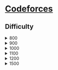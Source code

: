 # [Codeforces](https://codeforces.com/)
## Difficulty
<details>
<summary>800</summary>

| ith | Rust Code | Problem Link | Tags |
| --- | --------- | ------------ | ---- |
| 1 | [anton_and_danik.rs](src/archive/800/anton_and_danik.rs) | https://codeforces.com/problemset/problem/734/A | `implementation`, `strings`, `*800` |
| 2 | [bear_and_big_brother.rs](src/archive/800/bear_and_big_brother.rs) | https://codeforces.com/problemset/problem/791/A | `implementation`, `*800` |
| 3 | [beautiful_matrix.rs](src/archive/800/beautiful_matrix.rs) | https://codeforces.com/problemset/problem/263/A | `implementation`, `*800` |
| 4 | [beautiful_year.rs](src/archive/800/beautiful_year.rs) | https://codeforces.com/problemset/problem/271/A | `brute force`, `*800` |
| 5 | [bit++.rs](src/archive/800/bit++.rs) | https://codeforces.com/problemset/problem/282/A | `implementation`, `*800` |
| 6 | [boy_or_girl.rs](src/archive/800/boy_or_girl.rs) | https://codeforces.com/problemset/problem/236/A | `brute force`, `implementation`, `strings`, `*800` |
| 7 | [domino_piling.rs](src/archive/800/domino_piling.rs) | https://codeforces.com/problemset/problem/50/A | `greedy`, `math`, `*800` |
| 8 | [elephant.rs](src/archive/800/elephant.rs) | https://codeforces.com/problemset/problem/617/A | `math`, `*800` |
| 9 | [helpful_maths.rs](src/archive/800/helpful_maths.rs) | https://codeforces.com/problemset/problem/339/A | `greedy`, `implementation`, `sortings`, `strings`, `*800` |
| 10 | [nearly_lucky_number.rs](src/archive/800/nearly_lucky_number.rs) | https://codeforces.com/problemset/problem/110/A | `implementation`, `*800` |
| 11 | [next_round.rs](src/archive/800/next_round.rs) | https://codeforces.com/problemset/problem/158/A | `*special problem`, `implementation`, `*800` |
| 12 | [petya_and_strings.rs](src/archive/800/petya_and_strings.rs) | https://codeforces.com/problemset/problem/112/A | `implementation`, `strings`, `*800` |
| 13 | [queue_at_the_school.rs](src/archive/800/queue_at_the_school.rs) | https://codeforces.com/problemset/problem/266/B | `constructive algorithms`, `graph matchings`, `implementation`, `shortest paths`, `*800` |
| 14 | [soldier_and_bananas.rs](src/archive/800/soldier_and_bananas.rs) | https://codeforces.com/problemset/problem/546/A | `brute force`, `implementation`, `math`, `*800` |
| 15 | [stones_on_the_table.rs](src/archive/800/stones_on_the_table.rs) | https://codeforces.com/problemset/problem/266/A | `implementation`, `*800` |
| 16 | [team.rs](src/archive/800/team.rs) | https://codeforces.com/problemset/problem/231/A | `brute force`, `greedy`, `*800` |
| 17 | [tram.rs](src/archive/800/tram.rs) | https://codeforces.com/problemset/problem/116/A | `implementation`, `*800` |
| 18 | [translation.rs](src/archive/800/translation.rs) | https://codeforces.com/problemset/problem/41/A | `implementation`, `strings`, `*800` |
| 19 | [watermelon.rs](src/archive/800/watermelon.rs) | https://codeforces.com/problemset/problem/4/A | `brute force`, `math`, `*800` |
| 20 | [way_too_long_words.rs](src/archive/800/way_too_long_words.rs) | https://codeforces.com/problemset/problem/71/A | `strings`, `*800` |
| 21 | [word.rs](src/archive/800/word.rs) | https://codeforces.com/problemset/problem/59/A | `implementation`, `strings`, `*800` |
| 22 | [word_capitalization.rs](src/archive/800/word_capitalization.rs) | https://codeforces.com/problemset/problem/281/A | `implementation`, `strings`, `*800` |
| 23 | [wrong_subtraction.rs](src/archive/800/wrong_subtraction.rs) | https://codeforces.com/problemset/problem/977/A | `implementation`, `*800` |

</details>


<details>
<summary>900</summary>

| ith | Rust Code | Problem Link | Tags |
| --- | --------- | ------------ | ---- |
| 1 | [business_trip.rs](src/archive/900/business_trip.rs) | https://codeforces.com/problemset/problem/149/A | `greedy`, `implementation`, `sortings`, `*900` |
| 2 | [candies.rs](src/archive/900/candies.rs) | https://codeforces.com/problemset/problem/1343/A | `brute force`, `math`, `*900` |
| 3 | [case_of_the_zeros_and_ones.rs](src/archive/900/case_of_the_zeros_and_ones.rs) | https://codeforces.com/problemset/problem/556/A | `greedy`, `*900` |
| 4 | [construct_the_string.rs](src/archive/900/construct_the_string.rs) | https://codeforces.com/problemset/problem/1335/B | `constructive algorithms`, `*900` |
| 5 | [dubstep.rs](src/archive/900/dubstep.rs) | https://codeforces.com/problemset/problem/208/A | `strings`, `*900` |
| 6 | [even_odds.rs](src/archive/900/even_odds.rs) | https://codeforces.com/problemset/problem/318/A | `math`, `*900` |
| 7 | [filling_diamonds.rs](src/archive/900/filling_diamonds.rs) | https://codeforces.com/problemset/problem/1339/A | `brute force`, `dp`, `implementation`, `math`, `*900` |
| 8 | [football.rs](src/archive/900/football.rs) | https://codeforces.com/problemset/problem/96/A | `implementation`, `strings`, `*900` |
| 9 | [game_with_sticks.rs](src/archive/900/game_with_sticks.rs) | https://codeforces.com/problemset/problem/451/A | `implementation`, `*900` |
| 10 | [gravity_flip.rs](src/archive/900/gravity_flip.rs) | https://codeforces.com/problemset/problem/405/A | `greedy`, `implementation`, `sortings`, `*900` |
| 11 | [hq9+.rs](src/archive/900/hq9+.rs) | https://codeforces.com/problemset/problem/133/A | `implementation`, `*900` |
| 12 | [ilya_and_bank_account.rs](src/archive/900/ilya_and_bank_account.rs) | https://codeforces.com/problemset/problem/313/A | `implementation`, `number theory`, `*900` |
| 13 | [kana_and_dragon_quest_game.rs](src/archive/900/kana_and_dragon_quest_game.rs) | https://codeforces.com/problemset/problem/1337/B | `greedy`, `implementation`, `math`, `*900` |
| 14 | [kefa_and_first_steps.rs](src/archive/900/kefa_and_first_steps.rs) | https://codeforces.com/problemset/problem/580/A | `brute force`, `dp`, `implementation`, `*900` |
| 15 | [keyboard.rs](src/archive/900/keyboard.rs) | https://codeforces.com/problemset/problem/474/A | `implementation`, `*900` |
| 16 | [multiply_by_2_divide_by_6.rs](src/archive/900/multiply_by_2_divide_by_6.rs) | https://codeforces.com/problemset/problem/1374/B | `math`, `*900` |
| 17 | [nastya_and_rice.rs](src/archive/900/nastya_and_rice.rs) | https://codeforces.com/problemset/problem/1341/A | `math`, `*900` |
| 18 | [new_years_number.rs](src/archive/900/new_years_number.rs) | https://codeforces.com/problemset/problem/1475/B | `brute force`, `dp`, `math`, `*900` |
| 19 | [odd_divisor.rs](src/archive/900/odd_divisor.rs) | https://codeforces.com/problemset/problem/1475/A | `math`, `number theory`, `*900` |
| 20 | [puzzles.rs](src/archive/900/puzzles.rs) | https://codeforces.com/problemset/problem/337/A | `greedy`, `*900` |
| 21 | [sale.rs](src/archive/900/sale.rs) | https://codeforces.com/problemset/problem/34/B | `greedy`, `sortings`, `*900` |
| 22 | [twins.rs](src/archive/900/twins.rs) | https://codeforces.com/problemset/problem/160/A | `greedy`, `sortings`, `*900` |
| 23 | [vasya_and_socks.rs](src/archive/900/vasya_and_socks.rs) | https://codeforces.com/problemset/problem/460/A | `brute force`, `implementation`, `math`, `*900` |

</details>


<details>
<summary>1000</summary>

| ith | Rust Code | Problem Link | Tags |
| --- | --------- | ------------ | ---- |
| 1 | [arpas_hard_exam_and_mehrdads_naive_cheat.rs](src/archive/1000/arpas_hard_exam_and_mehrdads_naive_cheat.rs) | https://codeforces.com/problemset/problem/742/A | `implementation`, `math`, `number theory`, `*1000` |
| 2 | [board_moves.rs](src/archive/1000/board_moves.rs) | https://codeforces.com/problemset/problem/1353/C | `math`, `*1000` |
| 3 | [caps_lock.rs](src/archive/1000/caps_lock.rs) | https://codeforces.com/problemset/problem/131/A | `implementation`, `strings`, `*1000` |
| 4 | [chat_room.rs](src/archive/1000/chat_room.rs) | https://codeforces.com/problemset/problem/58/A | `greedy`, `strings`, `*1000` |
| 5 | [dragons.rs](src/archive/1000/dragons.rs) | https://codeforces.com/problemset/problem/230/A | `greedy`, `sortings`, `*1000` |
| 6 | [dreamoon_and_stairs.rs](src/archive/1000/dreamoon_and_stairs.rs) | https://codeforces.com/problemset/problem/476/A | `implementation`, `math`, `*1000` |
| 7 | [expression.rs](src/archive/1000/expression.rs) | https://codeforces.com/problemset/problem/479/A | `brute force`, `math`, `*1000` |
| 8 | [football.rs](src/archive/1000/football.rs) | https://codeforces.com/problemset/problem/43/A | `strings`, `*1000` |
| 9 | [lecture.rs](src/archive/1000/lecture.rs) | https://codeforces.com/problemset/problem/499/B | `implementation`, `strings`, `*1000` |
| 10 | [lucky_division.rs](src/archive/1000/lucky_division.rs) | https://codeforces.com/problemset/problem/122/A | `brute force`, `number theory`, `*1000` |
| 11 | [move_brackets.rs](src/archive/1000/move_brackets.rs) | https://codeforces.com/problemset/problem/1374/C | `greedy`, `strings`, `*1000` |
| 12 | [multiplication_table.rs](src/archive/1000/multiplication_table.rs) | https://codeforces.com/problemset/problem/577/A | `implementation`, `number theory`, `*1000` |
| 13 | [nastia_and_nearly_good_numbers.rs](src/archive/1000/nastia_and_nearly_good_numbers.rs) | https://codeforces.com/problemset/problem/1521/A | `constructive algorithms`, `math`, `number theory`, `*1000` |
| 14 | [new_year_candles.rs](src/archive/1000/new_year_candles.rs) | https://codeforces.com/problemset/problem/379/A | `implementation`, `*1000` |
| 15 | [new_year_transportation.rs](src/archive/1000/new_year_transportation.rs) | https://codeforces.com/problemset/problem/500/A | `dfs and similar`, `graphs`, `implementation`, `*1000` |
| 16 | [olesya_and_rodion.rs](src/archive/1000/olesya_and_rodion.rs) | https://codeforces.com/problemset/problem/584/A | `math`, `*1000` |
| 17 | [raising_bacteria.rs](src/archive/1000/raising_bacteria.rs) | https://codeforces.com/problemset/problem/579/A | `bitmasks`, `*1000` |
| 18 | [road_to_zero.rs](src/archive/1000/road_to_zero.rs) | https://codeforces.com/problemset/problem/1342/A | `greedy`, `math`, `*1000` |
| 19 | [string_task.rs](src/archive/1000/string_task.rs) | https://codeforces.com/problemset/problem/118/A | `implementation`, `strings`, `*1000` |
| 20 | [theatre_square.rs](src/archive/1000/theatre_square.rs) | https://codeforces.com/problemset/problem/1/A | `math`, `*1000` |
| 21 | [the_number_of_positions.rs](src/archive/1000/the_number_of_positions.rs) | https://codeforces.com/problemset/problem/124/A | `math`, `*1000` |
| 22 | [xenia_and_ringroad.rs](src/archive/1000/xenia_and_ringroad.rs) | https://codeforces.com/problemset/problem/339/B | `implementation`, `*1000` |
| 23 | [young_physicist.rs](src/archive/1000/young_physicist.rs) | https://codeforces.com/problemset/problem/69/A | `implementation`, `math`, `*1000` |

</details>


<details>
<summary>1100</summary>

| ith | Rust Code | Problem Link | Tags |
| --- | --------- | ------------ | ---- |
| 1 | [a_and_b_and_compilation_errors.rs](src/archive/1100/a_and_b_and_compilation_errors.rs) | https://codeforces.com/problemset/problem/519/B | `data structures`, `implementation`, `sortings`, `*1100` |
| 2 | [card_constructions.rs](src/archive/1100/card_constructions.rs) | https://codeforces.com/problemset/problem/1345/B | `binary search`, `brute force`, `dp`, `math`, `*1100` |
| 3 | [cinema_line.rs](src/archive/1100/cinema_line.rs) | https://codeforces.com/problemset/problem/349/A | `greedy`, `implementation`, `*1100` |
| 4 | [double_cola.rs](src/archive/1100/double_cola.rs) | https://codeforces.com/problemset/problem/82/A | `implementation`, `math`, `*1100` |
| 5 | [fancy_fence.rs](src/archive/1100/fancy_fence.rs) | https://codeforces.com/problemset/problem/270/A | `geometry`, `implementation`, `math`, `*1100` |
| 6 | [fedor_and_new_game.rs](src/archive/1100/fedor_and_new_game.rs) | https://codeforces.com/problemset/problem/467/B | `bitmasks`, `brute force`, `constructive algorithms`, `implementation`, `*1100` |
| 7 | [fence.rs](src/archive/1100/fence.rs) | https://codeforces.com/problemset/problem/363/B | `brute force`, `dp`, `*1100` |
| 8 | [frog_jumps.rs](src/archive/1100/frog_jumps.rs) | https://codeforces.com/problemset/problem/1324/C | `binary search`, `data structures`, `dfs and similar`, `greedy`, `implementation`, `*1100` |
| 9 | [ilya_and_queries.rs](src/archive/1100/ilya_and_queries.rs) | https://codeforces.com/problemset/problem/313/B | `dp`, `implementation`, `*1100` |
| 10 | [initial_bet.rs](src/archive/1100/initial_bet.rs) | https://codeforces.com/problemset/problem/478/A | `implementation`, `*1100` |
| 11 | [interesting_drink.rs](src/archive/1100/interesting_drink.rs) | https://codeforces.com/problemset/problem/706/B | `binary search`, `dp`, `implementation`, `*1100` |
| 12 | [laptops.rs](src/archive/1100/laptops.rs) | https://codeforces.com/problemset/problem/456/A | `sortings`, `*1100` |
| 13 | [long_jumps.rs](src/archive/1100/long_jumps.rs) | https://codeforces.com/problemset/problem/1472/C | `dp`, `graphs`, `*1100` |
| 14 | [matrix_game.rs](src/archive/1100/matrix_game.rs) | https://codeforces.com/problemset/problem/1365/A | `games`, `greedy`, `implementation`, `*1100` |
| 15 | [middle_class.rs](src/archive/1100/middle_class.rs) | https://codeforces.com/problemset/problem/1334/B | `greedy`, `sortings`, `*1100` |
| 16 | [minimum_product.rs](src/archive/1100/minimum_product.rs) | https://codeforces.com/problemset/problem/1409/B | `brute force`, `greedy`, `math`, `*1100` |
| 17 | [sereja_and_suffixes.rs](src/archive/1100/sereja_and_suffixes.rs) | https://codeforces.com/problemset/problem/368/B | `data structures`, `dp`, `*1100` |
| 18 | [shovels_and_swords.rs](src/archive/1100/shovels_and_swords.rs) | https://codeforces.com/problemset/problem/1366/A | `binary search`, `greedy`, `math`, `*1100` |
| 19 | [similar_pairs.rs](src/archive/1100/similar_pairs.rs) | https://codeforces.com/problemset/problem/1360/C | `constructive algorithms`, `graph matchings`, `greedy`, `sortings`, `*1100` |
| 20 | [sum_of_odd_integers.rs](src/archive/1100/sum_of_odd_integers.rs) | https://codeforces.com/problemset/problem/1327/A | `math`, `*1100` |
| 21 | [taxi.rs](src/archive/1100/taxi.rs) | https://codeforces.com/problemset/problem/158/B | `*special problem`, `greedy`, `implementation`, `*1100` |
| 22 | [two_teams_composing.rs](src/archive/1100/two_teams_composing.rs) | https://codeforces.com/problemset/problem/1335/C | `binary search`, `greedy`, `implementation`, `sortings`, `*1100` |
| 23 | [yet_another_palindrome_problem.rs](src/archive/1100/yet_another_palindrome_problem.rs) | https://codeforces.com/problemset/problem/1324/B | `brute force`, `strings`, `*1100` |

</details>


<details>
<summary>1200</summary>

| ith | Rust Code | Problem Link | Tags |
| --- | --------- | ------------ | ---- |
| 1 | [vanya_and_lanterns.rs](src/archive/1200/vanya_and_lanterns.rs) | https://codeforces.com/problemset/problem/492/B | `binary search`, `implementation`, `math`, `sortings`, `*1200` |
| 2 | [xxxxx.rs](src/archive/1200/xxxxx.rs) | https://codeforces.com/problemset/problem/1364/A | `brute force`, `data structures`, `number theory`, `two pointers`, `*1200` |

</details>


<details>
<summary>1500</summary>

| ith | Rust Code | Problem Link | Tags |
| --- | --------- | ------------ | ---- |
| 1 | [boredom.rs](src/archive/1500/boredom.rs) | https://codeforces.com/problemset/problem/455/A | `dp`, `*1500` |

</details>
